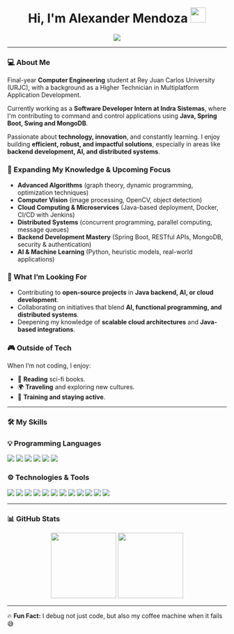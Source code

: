 <h1 align="center">Hi, I'm Alexander Mendoza <img src="https://media.giphy.com/media/hvRJCLFzcasrR4ia7z/giphy.gif" width="35"></h1>

<p align="center">
  <a href="https://github.com/DenverCoder1/readme-typing-svg">
    <img src="https://readme-typing-svg.herokuapp.com?font=Time+New+Roman&color=%23C8BE25&size=25&center=true&vCenter=true&width=600&height=100&lines=Computer+Engineering+Student;Passionate+about+Technology+and+Innovation;Always+Learning+New+Things">
  </a>
</p>

---

### 💻 About Me  
Final-year **Computer Engineering** student at Rey Juan Carlos University (URJC), with a background as a Higher Technician in Multiplatform Application Development.

Currently working as a **Software Developer Intern at Indra Sistemas**, where I'm contributing to command and control applications using **Java, Spring Boot, Swing and MongoDB**.

Passionate about **technology, innovation**, and constantly learning. I enjoy building **efficient, robust, and impactful solutions**, especially in areas like **backend development, AI, and distributed systems**.

### 🌱 Expanding My Knowledge & Upcoming Focus

- **Advanced Algorithms** (graph theory, dynamic programming, optimization techniques)  
- **Computer Vision** (image processing, OpenCV, object detection)  
- **Cloud Computing & Microservices** (Java-based deployment, Docker, CI/CD with Jenkins)  
- **Distributed Systems** (concurrent programming, parallel computing, message queues)  
- **Backend Development Mastery** (Spring Boot, RESTful APIs, MongoDB, security & authentication)  
- **AI & Machine Learning** (Python, heuristic models, real-world applications)

### 🚀 What I’m Looking For

- Contributing to **open-source projects** in **Java backend, AI, or cloud development**.
- Collaborating on initiatives that blend **AI, functional programming, and distributed systems**.
- Deepening my knowledge of **scalable cloud architectures** and **Java-based integrations**.

### 🎮 Outside of Tech

When I’m not coding, I enjoy:

- 📖 **Reading** sci-fi books.  
- 🌍 **Traveling** and exploring new cultures.  
- 💪 **Training and staying active**.  

---

### 🛠 My Skills  

### 💡 Programming Languages  
<span>  
  <img src="https://img.shields.io/badge/java-%23ED8B00.svg?style=for-the-badge&logo=openjdk&logoColor=white">
  <img src="https://img.shields.io/badge/python-3670A0?style=for-the-badge&logo=python&logoColor=ffdd54">
  <img src="https://img.shields.io/badge/C-00599C?style=for-the-badge&logo=c&logoColor=white">
  <img src="https://img.shields.io/badge/Haskell-5e5086?style=for-the-badge&logo=haskell&logoColor=white">
  <img src="https://img.shields.io/badge/-Arduino-00979D?style=for-the-badge&logo=Arduino&logoColor=white">
  <img src="https://img.shields.io/badge/r-%23276DC3.svg?style=for-the-badge&logo=r&logoColor=white">
</span>

### ⚙️ Technologies & Tools  
<span>  
  <img src="https://img.shields.io/badge/Git-F05032?style=for-the-badge&logo=git&logoColor=white">
  <img src="https://img.shields.io/badge/cuda-000000.svg?style=for-the-badge&logo=nVIDIA&logoColor=green">
  <img src="https://img.shields.io/badge/Eclipse-FE7A16.svg?style=for-the-badge&logo=Eclipse&logoColor=white">
  <img src="https://img.shields.io/badge/postgres-%23316192.svg?style=for-the-badge&logo=postgresql&logoColor=white">
  <img src="https://img.shields.io/badge/MongoDB-%2347A248.svg?style=for-the-badge&logo=mongodb&logoColor=white">
  <img src="https://img.shields.io/badge/mysql-4479A1.svg?style=for-the-badge&logo=mysql&logoColor=white">
  <img src="https://img.shields.io/badge/IntelliJIDEA-000000.svg?style=for-the-badge&logo=intellij-idea&logoColor=white">
  <img src="https://img.shields.io/badge/spring-%236DB33F.svg?style=for-the-badge&logo=spring&logoColor=white">
  <img src="https://img.shields.io/badge/sqlite-%2307405e.svg?style=for-the-badge&logo=sqlite&logoColor=white">
  <img src="https://img.shields.io/badge/android%20studio-346ac1?style=for-the-badge&logo=android%20studio&logoColor=white">
  <img src="https://img.shields.io/badge/Visual%20Studio%20Code-0078d7.svg?style=for-the-badge&logo=visual-studio-code&logoColor=white">
  <img src="https://img.shields.io/badge/Microsoft_Office-D83B01?style=for-the-badge&logo=microsoft-office&logoColor=white">
</span>

---

### 📊 GitHub Stats  

<p align="center">
  <img height="150" src="https://github-readme-stats.vercel.app/api?username=AlexanderMenMen&theme=react&show_icons=true&include_all_commits=true" />
  <img height="150" src="https://github-readme-stats.vercel.app/api/top-langs/?username=AlexanderMenMen&layout=compact&theme=react&hide_border=true" />
</p>

---

🔥 **Fun Fact:** I debug not just code, but also my coffee machine when it fails 😅
 
